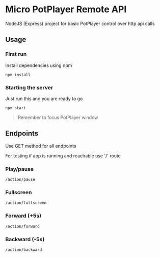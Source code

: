 # Micro PotPlayer Remote API

NodeJS (Express) project for basic PotPlayer control over http api calls

## Usage
### First run
Install dependencies using npm
```
npm install
```
### Starting the server
Just run this and you are ready to go
```
npm start
```
> Remember to focus PotPlayer window

## Endpoints
Use GET method for all endpoints

For testing if app is running and reachable use '/' route

### Play/pause
```
/action/pause
```

### Fullscreen
```
/action/fullscreen
```

### Forward (+5s)
```
/action/forward
```

### Backward (-5s)
```
/action/backward
```

